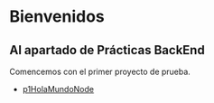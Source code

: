 # Bienvenidos

## Al apartado de Prácticas BackEnd

Comencemos con el primer proyecto de prueba.

- [p1HolaMundoNode](/p1HolaMundoNode/README.md "README")





